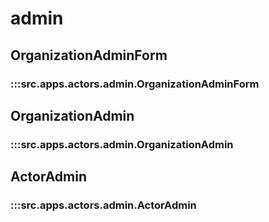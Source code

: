 # admin

## OrganizationAdminForm

### :::src.apps.actors.admin.OrganizationAdminForm

## OrganizationAdmin

### :::src.apps.actors.admin.OrganizationAdmin

## ActorAdmin

### :::src.apps.actors.admin.ActorAdmin

